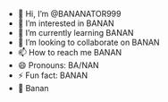 - 👋 Hi, I’m @BANANATOR999
- 👀 I’m interested in BANAN
- 🌱 I’m currently learning BANAN
- 💞️ I’m looking to collaborate on BANAN
- 📫 How to reach me BANAN
- 😄 Pronouns: BA/NAN
- ⚡ Fun fact: BANAN
- 🍌 Banan
<!---
BANANATOR999/BANANATOR999 is a ✨ special ✨ repository because its `README.md` (this file) appears on your GitHub profile.
You can click the Preview link to take a look at your changes.
--->
